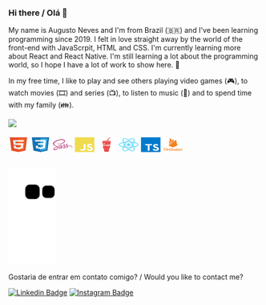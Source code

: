 ### Hi there / Olá 👋
My name is Augusto Neves and I'm from Brazil (🇧🇷) and I've been learning programming since 2019. I felt in love straight away by the world of the front-end with JavaScrpit, HTML and CSS. I'm currently learning more about React and React Native. I'm still learning a lot about the programming world, so I hope I have a lot of work to show here. 💪

In my free time, I like to play and see others playing video games (🎮), to watch movies (🎞️) and series (📺), to listen to music (🎵) and to spend time with my family (👪).

<!-- <div style="text-aling: center; margin: 0 auto; background-color: #0000;">
  <img width="60%" src="https://github-readme-stats.vercel.app/api?username=Augusto-Neves&show_icons=true&theme=omni&layout=compact" />
</div><br> -->
<div>
  <img src="https://github-readme-streak-stats.herokuapp.com?user=Augusto-Neves&theme=dark&hide_border=true" width="400">
</div> <br> 
<div style="display: inline_block">
  <img align="center" alt="Augusto-HTML" height="30" width="40" src="https://raw.githubusercontent.com/devicons/devicon/master/icons/html5/html5-original.svg">
  <img align="center" alt="Augusto-CSS" height="30" width="40" src="https://raw.githubusercontent.com/devicons/devicon/master/icons/css3/css3-original.svg">
  <img align="center" alt="Augusto-SCSS" height="30" width="40" src="https://raw.githubusercontent.com/devicons/devicon/master/icons/sass/sass-original.svg">
  <img align="center" alt="Augusto-Js" height="30" width="40" src="https://raw.githubusercontent.com/devicons/devicon/master/icons/javascript/javascript-plain.svg">
  <img align="center" alt="Augusto-Gulp" height="30" width="40" src="https://raw.githubusercontent.com/devicons/devicon/master/icons/gulp/gulp-plain.svg">
  <img align="center" alt="Augusto-React" height="30" width="40" src="https://raw.githubusercontent.com/devicons/devicon/master/icons/react/react-original.svg">
  <img align="center" alt="Augusto-Ts" height="30" width="40" src="https://raw.githubusercontent.com/devicons/devicon/master/icons/typescript/typescript-plain.svg"> 
  <img align="center" alt="Augusto-FIREBASE" height="30" width="40" src="https://raw.githubusercontent.com/devicons/devicon/master/icons/firebase/firebase-plain-wordmark.svg"> 
</div><br>
<!-- <div style="text-aling: center; margin: 0 auto; background-color: #0000;">
  <img width="60%" src="https://github-readme-stats.vercel.app/api/top-langs/?username=Augusto-Neves&theme=omni&layout=compact" />  
</div><br> -->

 ![Snake animation](https://github.com/Augusto-Neves/Augusto-Neves/blob/output/github-contribution-grid-snake.svg)

Gostaria de entrar em contato comigo? / Would you like to contact me? 

[![Linkedin Badge](https://img.shields.io/badge/-LinkedIn-blue?style=flat-square&logo=Linkedin&logoColor=white&link=https://www.linkedin.com/in/augusto-neves-066b7b1ab)](https://www.linkedin.com/in/augustonevesdev/)
[![Instagram Badge](https://img.shields.io/badge/-Instagram-ea5f63?style=flat-square&labelColor=ea5f63&logo=instagram&logoColor=white&link=https://www.instagram.com/_augusto_neves/)](https://www.instagram.com/_augusto_neves/)

<!--
**Augusto-Neves/Augusto-Neves** is a ✨ _special_ ✨ repository because its `README.md` (this file) appears on your GitHub profile.

Here are some ideas to get you started:

- 🔭 I’m currently working on ...
- 🌱 I’m currently learning ...
- 👯 I’m looking to collaborate on ...
- 🤔 I’m looking for help with ...
- 💬 Ask me about ...
- 📫 How to reach me: ...
- 😄 Pronouns: ...
- ⚡ Fun fact: ...
-->
